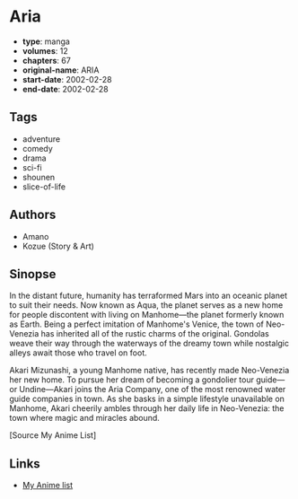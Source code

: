 # Aria

-   **type**: manga
-   **volumes**: 12
-   **chapters**: 67
-   **original-name**: ARIA
-   **start-date**: 2002-02-28
-   **end-date**: 2002-02-28

## Tags

-   adventure
-   comedy
-   drama
-   sci-fi
-   shounen
-   slice-of-life

## Authors

-   Amano
-   Kozue (Story & Art)

## Sinopse

In the distant future, humanity has terraformed Mars into an oceanic planet to suit their needs. Now known as Aqua, the planet serves as a new home for people discontent with living on Manhome—the planet formerly known as Earth. Being a perfect imitation of Manhome's Venice, the town of Neo-Venezia has inherited all of the rustic charms of the original. Gondolas weave their way through the waterways of the dreamy town while nostalgic alleys await those who travel on foot.

Akari Mizunashi, a young Manhome native, has recently made Neo-Venezia her new home. To pursue her dream of becoming a gondolier tour guide—or Undine—Akari joins the Aria Company, one of the most renowned water guide companies in town. As she basks in a simple lifestyle unavailable on Manhome, Akari cheerily ambles through her daily life in Neo-Venezia: the town where magic and miracles abound.

[Source My Anime List]

## Links

-   [My Anime list](https://myanimelist.net/manga/81/Aria)
